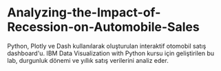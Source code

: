 # Analyzing-the-Impact-of-Recession-on-Automobile-Sales
Python, Plotly ve Dash kullanılarak oluşturulan interaktif otomobil satış dashboard'u. IBM Data Visualization with Python kursu için geliştirilen bu lab, durgunluk dönemi ve yıllık satış verilerini analiz eder.
